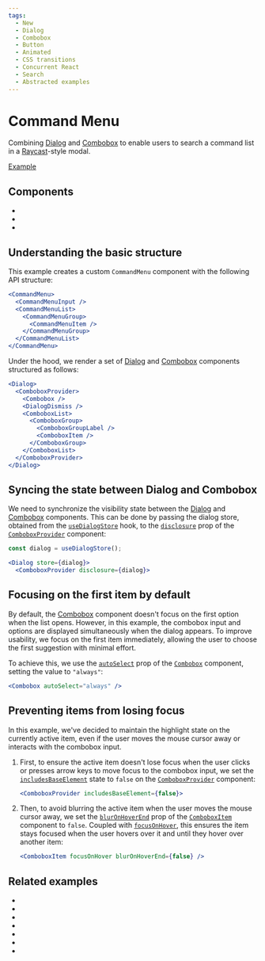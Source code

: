 ```yaml
---
tags:
  - New
  - Dialog
  - Combobox
  - Button
  - Animated
  - CSS transitions
  - Concurrent React
  - Search
  - Abstracted examples
---
```


# Command Menu

<div data-description>

Combining [Dialog](/components/dialog) and [Combobox](/components/combobox) to enable users to search a command list in a [Raycast](https://www.raycast.com/)-style modal.

</div>

<div data-tags></div>

<a href="./index.tsx" data-playground>Example</a>

## Components

<div data-cards="components">

- [](/components/dialog)
- [](/components/combobox)
- [](/components/button)

</div>

## Understanding the basic structure

This example creates a custom `CommandMenu` component with the following API structure:

```jsx
<CommandMenu>
  <CommandMenuInput />
  <CommandMenuList>
    <CommandMenuGroup>
      <CommandMenuItem />
    </CommandMenuGroup>
  </CommandMenuList>
</CommandMenu>
```

Under the hood, we render a set of [Dialog](/components/dialog) and [Combobox](/components/combobox) components structured as follows:

```jsx
<Dialog>
  <ComboboxProvider>
    <Combobox />
    <DialogDismiss />
    <ComboboxList>
      <ComboboxGroup>
        <ComboboxGroupLabel />
        <ComboboxItem />
      </ComboboxGroup>
    </ComboboxList>
  </ComboboxProvider>
</Dialog>
```

## Syncing the state between Dialog and Combobox

We need to synchronize the visibility state between the [Dialog](/components/dialog) and [Combobox](/components/combobox) components. This can be done by passing the dialog store, obtained from the [`useDialogStore`](/reference/use-dialog-store) hook, to the [`disclosure`](/reference/combobox-provider#disclosure) prop of the [`ComboboxProvider`](/reference/combobox-provider) component:

```jsx
const dialog = useDialogStore();

<Dialog store={dialog}>
  <ComboboxProvider disclosure={dialog}>
```

## Focusing on the first item by default

By default, the [Combobox](/components/combobox) component doesn't focus on the first option when the list opens. However, in this example, the combobox input and options are displayed simultaneously when the dialog appears. To improve usability, we focus on the first item immediately, allowing the user to choose the first suggestion with minimal effort.

To achieve this, we use the [`autoSelect`](/reference/combobox#autoselect) prop of the [`Combobox`](/reference/combobox) component, setting the value to `"always"`:

```jsx
<Combobox autoSelect="always" />
```

## Preventing items from losing focus

In this example, we've decided to maintain the highlight state on the currently active item, even if the user moves the mouse cursor away or interacts with the combobox input.

1. First, to ensure the active item doesn't lose focus when the user clicks or presses arrow keys to move focus to the combobox input, we set the [`includesBaseElement`](/reference/combobox-provider#includesbaseelement) state to `false` on the [`ComboboxProvider`](/reference/combobox-provider) component:

   ```jsx
   <ComboboxProvider includesBaseElement={false}>
   ```

2. Then, to avoid blurring the active item when the user moves the mouse cursor away, we set the [`blurOnHoverEnd`](/reference/combobox-item#bluronhoverend) prop of the [`ComboboxItem`](/reference/combobox-item) component to `false`. Coupled with [`focusOnHover`](/reference/combobox-item#focusonhover), this ensures the item stays focused when the user hovers over it and until they hover over another item:

   ```jsx
   <ComboboxItem focusOnHover blurOnHoverEnd={false} />
   ```

## Related examples

<div data-cards="examples">

- [](/examples/combobox-links)
- [](/examples/combobox-filtering)
- [](/examples/combobox-tabs)
- [](/examples/dialog-menu)
- [](/examples/dialog-nested)
- [](/examples/menu-combobox)
- [](/examples/select-combobox)

</div>
